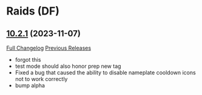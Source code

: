 # <DBM Mod> Raids (DF)

## [10.2.1](https://github.com/DeadlyBossMods/DBM-Retail/tree/10.2.1) (2023-11-07)
[Full Changelog](https://github.com/DeadlyBossMods/DBM-Retail/compare/10.2.0...10.2.1) [Previous Releases](https://github.com/DeadlyBossMods/DBM-Retail/releases)

- forgot this  
- test mode should also honor prep new tag  
- Fixed a bug that caused the ability to disable nameplate cooldown icons not to work correctly  
- bump alpha  
